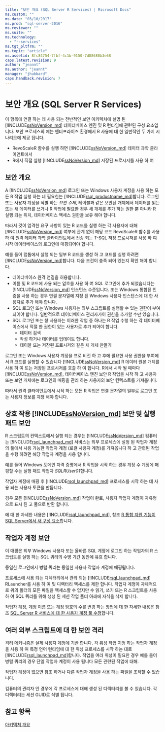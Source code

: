 ```yaml
---
title: "보안 개요 (SQL Server R Services) | Microsoft Docs"
ms.custom: ""
ms.date: "03/10/2017"
ms.prod: "sql-server-2016"
ms.reviewer: ""
ms.suite: ""
ms.technology: 
  - "r-services"
ms.tgt_pltfrm: ""
ms.topic: "article"
ms.assetid: 8fc84754-7fbf-4c1b-9150-7d88680b3e68
caps.latest.revision: 9
author: "jeannt"
ms.author: "jeannt"
manager: "jhubbard"
caps.handback.revision: 7
---
```

# 보안 개요 (SQL Server R Services)

이 항목에 연결 하는 데 사용 되는 전반적인 보안 아키텍처에 설명 된 [!INCLUDE[ssNoVersion_md](../../includes/ssnoversion-md.md)] 데이터베이스 엔진 및 R 런타임에 관련된 구성 요소입니다. 보안 프로세스의 예는 엔터프라이즈 환경에서 R 사용에 대 한 일반적인 두 가지 시나리오에 제공 됩니다.

+ RevoScaleR 함수를 실행 하면 [!INCLUDE[ssNoVersion_md](../../includes/ssnoversion-md.md)] 데이터 과학 클라이언트에서
+ R에서 직접 실행 [!INCLUDE[ssNoVersion_md](../../includes/ssnoversion-md.md)] 저장된 프로시저를 사용 하 여

## 보안 개요

A [!INCLUDE[ssNoVersion_md](../../includes/ssnoversion-md.md)] 로그인 또는 Windows 사용자 계정을 사용 하는 모든 R 작업 실행 하는 데 필요한는 [!INCLUDE[rsql_productname_md](../../includes/rsql-productname-md.md)]합니다. 로그인 또는 사용자 계정을 식별 하는 *보안 주체*, 테이블과 같은 보안된 개체에서 데이터를 읽는 또는 새 데이터를 쓰거나 R 작업에 필요한 경우 새 개체를 추가 하는 권한 뿐 아니라 R 실행 되는 위치, 데이터베이스 액세스 권한을 보유 해야 합니다.

따라서 것이 엄격한 요구 사항이 있는 R 코드를 실행 하는 각 사용자에 대해 [!INCLUDE[ssNoVersion_md](../../includes/ssnoversion-md.md)] 여부에 관계 없이 해당 코드 RevoScaleR 함수를 사용 하 여 원격 데이터 과학 클라이언트에서 전송 되는 T-SQL 저장 프로시저를 사용 하 여 시작 데이터베이스의 로그인에 매핑되어야 합니다. 

예를 들어 랩톱에서 실행 되는 일부 R 코드를 생성 하 고 코드를 실행 하려면 [!INCLUDE[ssNoVersion_md](../../includes/ssnoversion-md.md)]합니다. 다음 조건이 충족 되어 있는지 확인 해야 합니다.

+ 데이터베이스 원격 연결을 허용합니다.
+ 이름 및 R 코드에 사용 되는 암호를 사용 하 여 SQL 로그인에 추가 되었습니다는 [!INCLUDE[ssNoVersion_md](../../includes/ssnoversion-md.md)] 인스턴스 수준입니다. 또는 Windows 통합된 인증을 사용 하는 경우 연결 문자열에 지정 된 Windows 사용자 인스턴스에 대 한 사용자로 추가 해야 합니다.
+ SQL 로그인 또는 Windows 사용자는 외부 스크립트를 실행할 수 있는 권한이 부여 되어야 합니다. 일반적으로 데이터베이스 관리자가이 권한을 추가할 수만 있습니다.
+ SQL 로그인 또는 창 사용자는 이러한 작업 중 하나는 R 작업 수행 하는 각 데이터베이스에서 적절 한 권한이 있는 사용자로 추가 되어야 합니다.
    + 데이터 검색
    + 작성 하거나 데이터를 업데이트 합니다. 
    + 테이블 또는 저장된 프로시저와 같은 새 개체 만들기

로그인 또는 Windows 사용자 계정을 프로 비전 하 고 후에 필요한 사용 권한을 부여에서 R 코드를 실행할 수 있습니다 [!INCLUDE[ssNoVersion_md](../../includes/ssnoversion-md.md)] R 데이터 원본 개체를 사용 하 여 또는 저장된 프로시저를 호출 하 여 합니다. R에서 시작 될 때마다 [!INCLUDE[ssNoVersion_md](../../includes/ssnoversion-md.md)], 데이터베이스 엔진 보안 R 작업을 시작 하 고 사용자 또는 보안 개체에는 로그인의 매핑을 관리 하는 사용자의 보안 컨텍스트를 가져옵니다. 

따라서 원격 클라이언트에서 시작 하는 모든 R 작업은 연결 문자열의 일부로 로그인 또는 사용자 정보를 지정 해야 합니다.


## 상호 작용 [!INCLUDE[ssNoVersion_md](../../includes/ssnoversion-md.md)] 보안 및 실행 패드 보안

R 스크립트의 컨텍스트에서 실행 되는 경우는 [!INCLUDE[ssNoVersion_md](../../includes/ssnoversion-md.md)] 컴퓨터는 [!INCLUDE[rsql_launchpad_md](../../includes/rsql-launchpad-md.md)] 서비스는 외부 프로세스에 설정 된 작업자 계정의 풀에서 사용 가능한 작업자 계정 (로컬 사용자 계정)를 가져옵니다 하 고 관련된 작업을 수행 하려면 해당 작업자 계정을 사용 합니다. 

예를 들어 Windows 도메인 자격 증명에서 R 작업을 시작 하는 경우 계정 수 계정에 매핑할 수는 실행 패드 작업자 *SQLRUser01*합니다.

작업자 계정에 매핑 후 [!INCLUDE[rsql_launchpad_md](../../includes/rsql-launchpad-md.md)] 프로세스를 시작 하는 데 사용 되는 사용자 토큰을 만듭니다. 

경우 모든 [!INCLUDE[ssNoVersion_md](../../includes/ssnoversion-md.md)] 작업이 완료, 사용자 작업자 계정이 자유형으로 표시 된 고 풀으로 반환 합니다.

에 대 한 자세한 내용은 [!INCLUDE[rsql_launchpad_md](../../includes/rsql-launchpad-md.md)], 참조 [R 통합 지원 기능이 SQL Server에서 새 구성 요소](../../advanced-analytics/r-services/new-components-in-sql-server-to-support-r-services.md)합니다.

## 작업자 계정 보안
이 매핑은 외부 Windows 사용자 또는 올바른 SQL 계정에 로그인 하는 작업자의 R 스크립트를 실행 하는 SQL 쿼리의 수명 기간 동안에 유효 합니다. 

동일한 로그인에서 병렬 쿼리는 동일한 사용자 작업자 계정에 매핑됩니다.

프로세스에 사용 되는 디렉터리에서 관리 되는 [!INCLUDE[rsql_launchpad_md](../../includes/rsql-launchpad-md.md)] RLauncher를 사용 하 여 및 디렉터리 액세스를 제한 합니다. 작업자 계정이 자체적으로 위의 폴더의 모든 파일을 액세스할 수 없지만 수 읽기, 쓰기 또는 R 스크립트를 사용 하 여 SQL 쿼리를 위해 생성 된 세션 작업 폴더 아래에 자식을 삭제 합니다.

작업자 계정, 계정 이름 또는 계정 암호의 수를 변경 하는 방법에 대 한 자세한 내용은 참조 [SQL Server R 서비스에 대 한 사용자 계정 풀 수정](../../advanced-analytics/r-services/modify-the-user-account-pool-for-sql-server-r-services.md)합니다.


## 여러 외부 스크립트에 대 한 보안 격리

격리 메커니즘은 실제 사용자 계정에 기반 합니다. 각 위성 작업 지정 하는 작업자 계정을 사용 하 여 특정 언어 런타임에 대 한 위성 프로세스를 시작 하는 대로 [!INCLUDE[rsql_launchpad_md](../../includes/rsql-launchpad-md.md)]합니다. 작업을 여러 위성이 필요한 경우 예를 들어 병렬 쿼리의 경우 단일 작업자 계정이 사용 됩니다 모든 관련된 작업에 대해.

작업자 계정이 없으면 참조 하거나 다른 작업자 계정을 사용 하는 파일을 조작할 수 있습니다.
 
컴퓨터의 관리자 인 경우에 각 프로세스에 대해 생성 된 디렉터리를 볼 수 있습니다. 각 디렉터리는 세션 GUID로 식별 됩니다.

## 참고 항목
[아키텍처 개요](../../advanced-analytics/r-services/architecture-overview-sql-server-r-services.md)